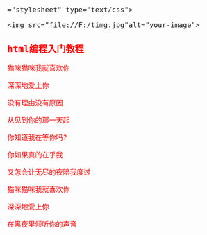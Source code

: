 ="stylesheet" type="text/css">
<style>
.red-text {
color: red;
}

h2 {
font-family: Lobster, Monospace;
}

p {
font-size: 16px;
font-family: Monospace;
}
</style>
<img src="file://F:/timg.jpg"alt="your-image">
<h2 class="red-text">html编程入门教程</h2>

<p class="red-text">猫咪猫咪我就喜欢你</p>
<p class="red-text">深深地爱上你</p>
<p class="red-text">没有理由没有原因</p>
<p class="red-text">从见到你的那一天起</p>
<p class="red-text">你知道我在等你吗?</p>
<p class="red-text">你如果真的在乎我</p>
<p class="red-text">又怎会让无尽的夜陪我度过</p>
<p class="red-text">猫咪猫咪我就喜欢你</p>
<p class="red-text">深深地爱上你</p>
<p class="red-text">在黑夜里倾听你的声音</p>
